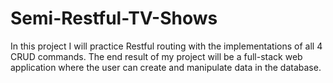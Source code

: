 # Semi-Restful-TV-Shows
In this project I will practice Restful routing with the implementations of all 4 CRUD commands. The end result of my project will be a full-stack web application where the user can create and manipulate data in the database.
